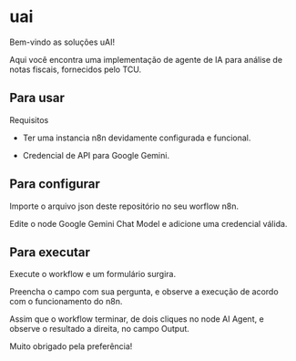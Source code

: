 # uai 

 

Bem-vindo as soluções uAI! 

 

Aqui você encontra uma implementação de agente de IA para análise de notas fiscais, fornecidos pelo TCU. 

 

## Para usar 

 

Requisitos 

 

- Ter uma instancia n8n devidamente configurada e funcional. 

- Credencial de API para Google Gemini. 

 

 

## Para configurar 

Importe o arquivo json deste repositório no seu worflow n8n. 

 

Edite o node Google Gemini Chat Model e adicione uma credencial válida. 

 

 

## Para executar  

Execute o workflow e um formulário surgira. 

 

Preencha o campo com sua pergunta, e observe a execução de acordo com o funcionamento do n8n. 

 

Assim que o workflow terminar, de dois cliques no node AI Agent, e observe o resultado a direita, no campo Output. 

 

 

 

Muito obrigado pela preferência! 